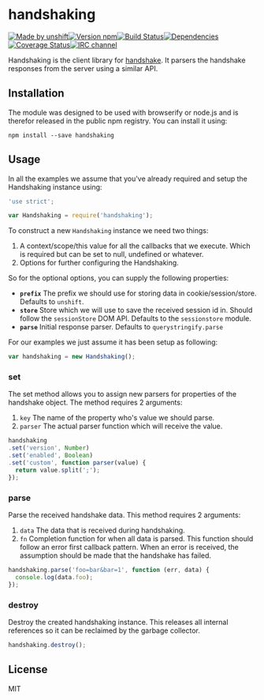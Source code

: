 # handshaking

[![Made by unshift][made-by]](http://unshift.io)[![Version npm][version]](http://browsenpm.org/package/handshaking)[![Build Status][build]](https://travis-ci.org/unshiftio/handshaking)[![Dependencies][david]](https://david-dm.org/unshiftio/handshaking)[![Coverage Status][cover]](https://coveralls.io/r/unshiftio/handshaking?branch=master)[![IRC channel][irc]](http://webchat.freenode.net/?channels=unshift)

[made-by]: https://img.shields.io/badge/made%20by-unshift-00ffcc.svg?style=flat-square
[version]: https://img.shields.io/npm/v/handshaking.svg?style=flat-square
[build]: https://img.shields.io/travis/unshiftio/handshaking/master.svg?style=flat-square
[david]: https://img.shields.io/david/unshiftio/handshaking.svg?style=flat-square
[cover]: https://img.shields.io/coveralls/unshiftio/handshaking/master.svg?style=flat-square
[irc]: https://img.shields.io/badge/IRC-irc.freenode.net%23unshift-00a8ff.svg?style=flat-square

Handshaking is the client library for [handshake]. It parsers the handshake
responses from the server using a similar API.

## Installation

The module was designed to be used with browserify or node.js and is therefor
released in the public npm registry. You can install it using:

```
npm install --save handshaking
```

## Usage

In all the examples we assume that you've already required and setup the
Handshaking instance using:

```js
'use strict';

var Handshaking = require('handshaking');
```

To construct a new `Handshaking` instance we need two things:

1. A context/scope/this value for all the callbacks that we execute. Which is
   required but can be set to null, undefined or whatever.
2. Options for further configuring the Handshaking.

So for the optional options, you can supply the following properties:

- **`prefix`** The prefix we should use for storing data in
  cookie/session/store. Defaults to `unshift`.
- **`store`** Store which we will use to save the received session id in. Should
  follow the `sessionStore` DOM API. Defaults to the `sessionstore` module.
- **`parse`** Initial response parser. Defaults to `querystringify.parse`

For our examples we just assume it has been setup as following:

```js
var handshaking = new Handshaking();
```

### set

The set method allows you to assign new parsers for properties of the handshake
object. The method requires 2 arguments:

1. `key` The name of the property who's value we should parse.
2. `parser` The actual parser function which will receive the value.

```js
handshaking
.set('version', Number)
.set('enabled', Boolean)
.set('custom', function parser(value) {
  return value.split(';');
});
```

### parse

Parse the received handshake data. This method requires 2 arguments:

1. `data` The data that is received during handshaking.
2. `fn` Completion function for when all data is parsed. This function should
   follow an error first callback pattern. When an error is received, the
   assumption should be made that the handshake has failed.

```js
handshaking.parse('foo=bar&bar=1', function (err, data) {
  console.log(data.foo);
});
```

### destroy

Destroy the created handshaking instance. This releases all internal references so
it can be reclaimed by the garbage collector.

```js
handshaking.destroy();
```

## License

MIT

[handshake]: https://github.com/unshiftio/handshake
